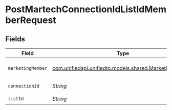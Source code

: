 # PostMartechConnectionIdListIdMemberRequest


## Fields

| Field                                                                                            | Type                                                                                             | Required                                                                                         | Description                                                                                      |
| ------------------------------------------------------------------------------------------------ | ------------------------------------------------------------------------------------------------ | ------------------------------------------------------------------------------------------------ | ------------------------------------------------------------------------------------------------ |
| `marketingMember`                                                                                | [com.unifiedapi.unifiedto.models.shared.MarketingMember](../../models/shared/MarketingMember.md) | :heavy_minus_sign:                                                                               | A member represents a person                                                                     |
| `connectionId`                                                                                   | *String*                                                                                         | :heavy_check_mark:                                                                               | ID of the connection                                                                             |
| `listId`                                                                                         | *String*                                                                                         | :heavy_check_mark:                                                                               | ID of the list                                                                                   |